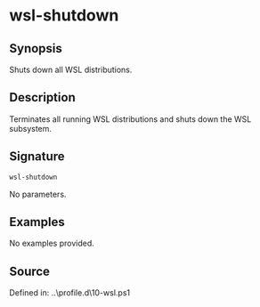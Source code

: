 # wsl-shutdown

## Synopsis

Shuts down all WSL distributions.

## Description

Terminates all running WSL distributions and shuts down the WSL subsystem.

## Signature

```powershell
wsl-shutdown
```

No parameters.

## Examples

No examples provided.

## Source

Defined in: ..\profile.d\10-wsl.ps1
